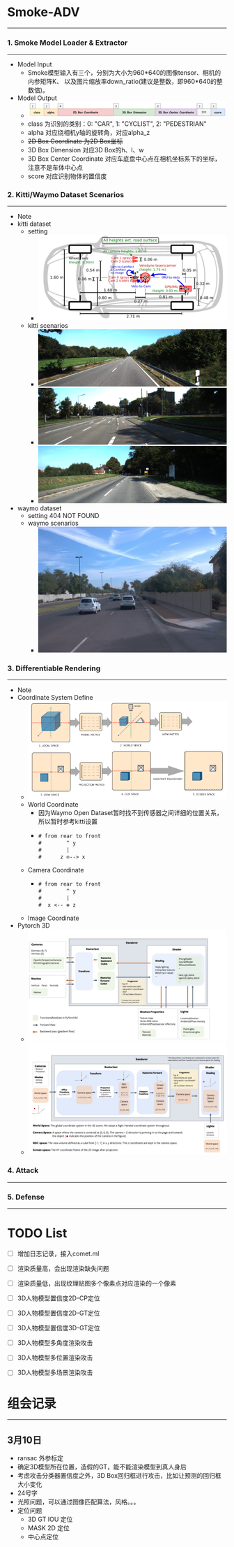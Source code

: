 # Smoke-ADV 

---
### 1. Smoke Model Loader & Extractor

---
- Model Input
  - Smoke模型输入有三个，分别为大小为960*640的图像tensor、相机的内参矩阵K、
    以及图片缩放率down_ratio(建议是整数，即960\*640的整数倍)。
- Model Output
  - ![img.png](data/docs/image/output.png)
  - class 为识别的类别：0: "CAR", 1: "CYCLIST", 2: "PEDESTRIAN"
  - alpha 对应绕相机y轴的旋转角，对应alpha_z
  - ~~2D Box Coordinate 为2D Box坐标~~
  - 3D Box Dimension 对应3D Box的h、l、w
  - 3D Box Center Coordinate 对应车底盘中心点在相机坐标系下的坐标，注意不是车体中心点
  - score 对应识别物体的置信度

### 2. Kitti/Waymo Dataset Scenarios

---
- Note
- kitti dataset
  - setting
    - ![img.png](data/docs/image/img.png)
  - kitti scenarios
    - ![000011](data/docs/image/000011.png)
    - ![000062](data/docs/image/000062.png)
    - ![000448](data/docs/image/000448.png)
- waymo dataset
  - setting
  404 NOT FOUND
  - waymo scenarios
    - ![0002095](data/docs/image/0002095.png)

### 3. Differentiable Rendering

---
- Note
- Coordinate System Define
  -  ![coordinate_systems](data/docs/image/coordinate_systems.png)
  - World Coordinate
    - 因为Waymo Open Dataset暂时找不到传感器之间详细的位置关系，所以暂时参考kitti设置
    - ```
      # from rear to front
      #        ^ y    
      #        |       
      #      z ⊙--> x
      ```
  - Camera Coordinate
    - ```
      # from rear to front
      #        ^ y
      #        |
      #  x <-- ⊕ z
      ```
  - Image Coordinate
- Pytorch 3D
  - ![](data/docs/image/architecture_renderer.jpg)
  - ![](data/docs/image/transforms_overview.jpg)

### 4. Attack

---


### 5. Defense

---

# TODO List
- [ ] 增加日志记录，接入comet.ml
- [ ] 渲染质量高，会出现渲染缺失问题
- [ ] 渲染质量低，出现纹理贴图多个像素点对应渲染的一个像素
- [ ] 3D人物模型置信度2D-CP定位
- [ ] 3D人物模型置信度2D-GT定位
- [ ] 3D人物模型置信度3D-GT定位
- [ ] 3D人物模型多角度渲染攻击
- [ ] 3D人物模型多位置渲染攻击
- [ ] 3D人物模型多场景渲染攻击



# 组会记录

---

## 3月10日
- ransac 外参标定
- 确定3D模型所在位置，造假的GT，能不能渲染模型到真人身后
- 考虑攻击分类器置信度之外，3D Box回归框进行攻击，比如让预测的回归框大小变化
- 24号字
- 光照问题，可以通过图像匹配算法，风格。。。
- 定位问题
  - 3D GT IOU 定位
  - MASK 2D 定位
  - 中心点定位